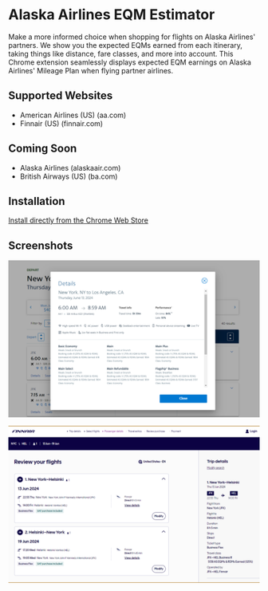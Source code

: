 
# Alaska Airlines EQM Estimator

Make a more informed choice when shopping for flights on Alaska Airlines' partners.  We show you the expected EQMs earned from each itinerary, taking things like distance, fare classes, and more into account.  This Chrome extension seamlessly displays expected EQM earnings on Alaska Airlines' Mileage Plan when flying partner airlines.


## Supported Websites

- American Airlines (US) (aa.com)
- Finnair (US) (finnair.com)

## Coming Soon
- Alaska Airlines (alaskaair.com)
- British Airways (US) (ba.com)

## Installation
[Install directly from the Chrome Web Store](https://chromewebstore.google.com/detail/alaska-airlines-mileage-p/lahlhfjmapfpnpcmioiiiojijncpjclb?hl=en&authuser=0)


## Screenshots

![App Screenshot](https://github.com/heeshung/as-mileage-plan-earning-extension/blob/main/screenshots/aa1280.png?raw=true)

![App Screenshot](https://github.com/heeshung/as-mileage-plan-earning-extension/blob/main/screenshots/ay1280.png?raw=true)